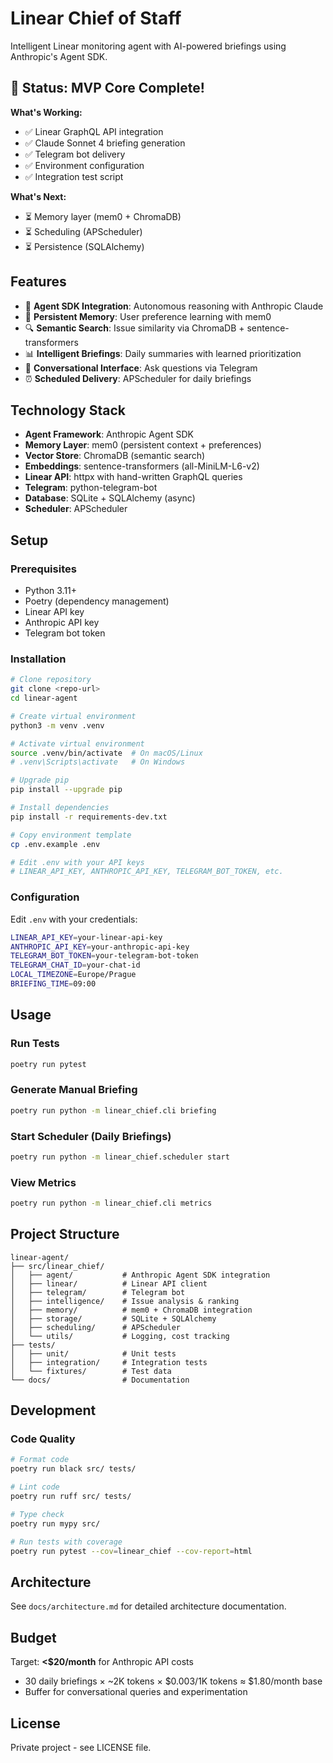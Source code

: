 # Linear Chief of Staff

Intelligent Linear monitoring agent with AI-powered briefings using Anthropic's Agent SDK.

## 🚀 Status: MVP Core Complete!

**What's Working:**
- ✅ Linear GraphQL API integration
- ✅ Claude Sonnet 4 briefing generation
- ✅ Telegram bot delivery
- ✅ Environment configuration
- ✅ Integration test script

**What's Next:**
- ⏳ Memory layer (mem0 + ChromaDB)
- ⏳ Scheduling (APScheduler)
- ⏳ Persistence (SQLAlchemy)

## Features

- 🤖 **Agent SDK Integration**: Autonomous reasoning with Anthropic Claude
- 🧠 **Persistent Memory**: User preference learning with mem0
- 🔍 **Semantic Search**: Issue similarity via ChromaDB + sentence-transformers
- 📊 **Intelligent Briefings**: Daily summaries with learned prioritization
- 💬 **Conversational Interface**: Ask questions via Telegram
- ⏰ **Scheduled Delivery**: APScheduler for daily briefings

## Technology Stack

- **Agent Framework**: Anthropic Agent SDK
- **Memory Layer**: mem0 (persistent context + preferences)
- **Vector Store**: ChromaDB (semantic search)
- **Embeddings**: sentence-transformers (all-MiniLM-L6-v2)
- **Linear API**: httpx with hand-written GraphQL queries
- **Telegram**: python-telegram-bot
- **Database**: SQLite + SQLAlchemy (async)
- **Scheduler**: APScheduler

## Setup

### Prerequisites

- Python 3.11+
- Poetry (dependency management)
- Linear API key
- Anthropic API key
- Telegram bot token

### Installation

```bash
# Clone repository
git clone <repo-url>
cd linear-agent

# Create virtual environment
python3 -m venv .venv

# Activate virtual environment
source .venv/bin/activate  # On macOS/Linux
# .venv\Scripts\activate   # On Windows

# Upgrade pip
pip install --upgrade pip

# Install dependencies
pip install -r requirements-dev.txt

# Copy environment template
cp .env.example .env

# Edit .env with your API keys
# LINEAR_API_KEY, ANTHROPIC_API_KEY, TELEGRAM_BOT_TOKEN, etc.
```

### Configuration

Edit `.env` with your credentials:

```bash
LINEAR_API_KEY=your-linear-api-key
ANTHROPIC_API_KEY=your-anthropic-api-key
TELEGRAM_BOT_TOKEN=your-telegram-bot-token
TELEGRAM_CHAT_ID=your-chat-id
LOCAL_TIMEZONE=Europe/Prague
BRIEFING_TIME=09:00
```

## Usage

### Run Tests

```bash
poetry run pytest
```

### Generate Manual Briefing

```bash
poetry run python -m linear_chief.cli briefing
```

### Start Scheduler (Daily Briefings)

```bash
poetry run python -m linear_chief.scheduler start
```

### View Metrics

```bash
poetry run python -m linear_chief.cli metrics
```

## Project Structure

```
linear-agent/
├── src/linear_chief/
│   ├── agent/           # Anthropic Agent SDK integration
│   ├── linear/          # Linear API client
│   ├── telegram/        # Telegram bot
│   ├── intelligence/    # Issue analysis & ranking
│   ├── memory/          # mem0 + ChromaDB integration
│   ├── storage/         # SQLite + SQLAlchemy
│   ├── scheduling/      # APScheduler
│   └── utils/           # Logging, cost tracking
├── tests/
│   ├── unit/            # Unit tests
│   ├── integration/     # Integration tests
│   └── fixtures/        # Test data
└── docs/                # Documentation
```

## Development

### Code Quality

```bash
# Format code
poetry run black src/ tests/

# Lint code
poetry run ruff src/ tests/

# Type check
poetry run mypy src/

# Run tests with coverage
poetry run pytest --cov=linear_chief --cov-report=html
```

## Architecture

See `docs/architecture.md` for detailed architecture documentation.

## Budget

Target: **<$20/month** for Anthropic API costs
- 30 daily briefings × ~2K tokens × $0.003/1K tokens ≈ $1.80/month base
- Buffer for conversational queries and experimentation

## License

Private project - see LICENSE file.

